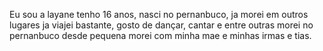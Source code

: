 Eu sou a layane tenho 16 anos, nasci no pernanbuco, ja morei em outros lugares ja viajei bastante, gosto de dançar, cantar e entre outras 
morei no pernanbuco desde pequena morei com minha mae e minhas irmas e tias.
